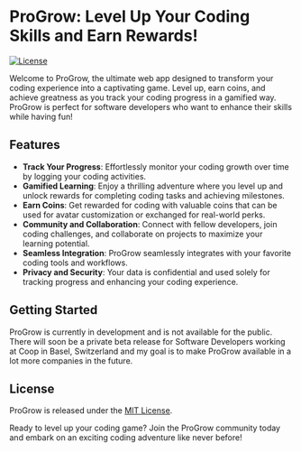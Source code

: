 # ProGrow: Level Up Your Coding Skills and Earn Rewards!

[![License](https://img.shields.io/badge/license-MIT-blue.svg)](https://github.com/siyabendoezdemir/progrow/blob/main/LICENSE)

Welcome to ProGrow, the ultimate web app designed to transform your coding experience into a captivating game. Level up, earn coins, and achieve greatness as you track your coding progress in a gamified way. ProGrow is perfect for software developers who want to enhance their skills while having fun!

## Features

- **Track Your Progress**: Effortlessly monitor your coding growth over time by logging your coding activities.
- **Gamified Learning**: Enjoy a thrilling adventure where you level up and unlock rewards for completing coding tasks and achieving milestones.
- **Earn Coins**: Get rewarded for coding with valuable coins that can be used for avatar customization or exchanged for real-world perks.
- **Community and Collaboration**: Connect with fellow developers, join coding challenges, and collaborate on projects to maximize your learning potential.
- **Seamless Integration**: ProGrow seamlessly integrates with your favorite coding tools and workflows.
- **Privacy and Security**: Your data is confidential and used solely for tracking progress and enhancing your coding experience.

## Getting Started

ProGrow is currently in development and is not available 
for the public. There will soon be a private beta release for
Software Developers working at Coop in Basel, Switzerland and my
goal is to make ProGrow available in a lot more companies in the future.

## License

ProGrow is released under the [MIT License](LICENSE).

Ready to level up your coding game? Join the ProGrow community today and embark on an exciting coding adventure like never before!
